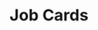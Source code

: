---
title: Job Cards
category: Application
paid: true
isActive: true
ltr: {"vue":{"vueCss":[],"vueTail":[]},"react":{"jsxCss":[],"jsxTail":[{"label":"App.jsx","code":"const members = [\n    {\n        company_icon: <svg className=\"w-8 h-8\" viewBox=\"0 0 35 35\" fill=\"none\" xmlns=\"http://www.w3.org/2000/svg\">\n            <g clipPath=\"url(#clip0_715_1824)\">\n                <path d=\"M34.6588 17.9031C34.6588 16.7135 34.5623 15.5175 34.3565 14.3472H17.85V21.0861H27.3025C26.9103 23.2595 25.6499 25.1822 23.8044 26.4039V30.7765H29.4438C32.7554 27.7286 34.6588 23.2274 34.6588 17.9031Z\" fill=\"#4285F4\" />\n                <path d=\"M17.85 35.0011C22.5698 35.0011 26.5502 33.4514 29.4502 30.7764L23.8109 26.4038C22.2419 27.4712 20.2163 28.0757 17.8564 28.0757C13.2909 28.0757 9.41989 24.9956 8.03095 20.8545H2.21155V25.3621C5.18234 31.2715 11.2332 35.0011 17.85 35.0011Z\" fill=\"#34A853\" />\n                <path d=\"M8.02451 20.8547C7.29146 18.6813 7.29146 16.3278 8.02451 14.1544V9.64673H2.21154C-0.270546 14.5916 -0.270546 20.4174 2.21154 25.3623L8.02451 20.8547Z\" fill=\"#FBBC04\" />\n                <path d=\"M17.85 6.92659C20.3449 6.88801 22.7563 7.82683 24.5632 9.55014L29.5595 4.55382C26.3958 1.58303 22.1968 -0.0502629 17.85 0.0011793C11.2332 0.0011793 5.18234 3.73074 2.21155 9.6466L8.02452 14.1542C9.40703 10.0067 13.2845 6.92659 17.85 6.92659Z\" fill=\"#EA4335\" />\n            </g>\n            <defs>\n                <clipPath id=\"clip0_715_1824\">\n                    <rect width=\"35\" height=\"35\" fill=\"white\" />\n                </clipPath>\n            </defs>\n        </svg>\n        ,\n        company_name: \"Google\",\n        job_title: \"Full stack engineer\",\n        job_description: \"sed do eiusmod tempor incididunt ut labore et dolore magna aliqua. Ut enim ad minim veniam, quis nostrud exercitation ullamco laboris.\",\n        job_type: \"Full-time\",\n        location: \"Remotely\",\n        path: \"javascript:void(0)\"\n    }, {\n        company_icon: <svg className=\"w-8 h-8\" viewBox=\"0 0 48 48\" fill=\"none\" xmlns=\"http://www.w3.org/2000/svg\">\n            <g clipPath=\"url(#clip0_694_1831)\">\n                <path fill-rule=\"evenodd\" clip-rule=\"evenodd\" d=\"M24.0005 1C18.303 1.00296 12.7923 3.02092 8.45374 6.69305C4.11521 10.3652 1.23181 15.452 0.319089 21.044C-0.593628 26.636 0.523853 32.3684 3.47174 37.2164C6.41963 42.0643 11.0057 45.7115 16.4099 47.5059C17.6021 47.7272 18.0512 46.9883 18.0512 46.36C18.0512 45.7317 18.0273 43.91 18.0194 41.9184C11.3428 43.3608 9.93197 39.101 9.93197 39.101C8.84305 36.3349 7.26927 35.6078 7.26927 35.6078C5.09143 34.1299 7.43223 34.1576 7.43223 34.1576C9.84455 34.3275 11.1123 36.6194 11.1123 36.6194C13.2504 40.2667 16.7278 39.2116 18.0949 38.5952C18.3095 37.0501 18.9335 35.999 19.621 35.4023C14.2877 34.8017 8.68408 32.7548 8.68408 23.6108C8.65102 21.2394 9.53605 18.9461 11.156 17.2054C10.9096 16.6047 10.087 14.1785 11.3905 10.8829C11.3905 10.8829 13.4054 10.2427 17.9916 13.3289C21.9253 12.2592 26.0757 12.2592 30.0095 13.3289C34.5917 10.2427 36.6026 10.8829 36.6026 10.8829C37.9101 14.1706 37.0875 16.5968 36.8411 17.2054C38.4662 18.9464 39.353 21.2437 39.317 23.6187C39.317 32.7824 33.7015 34.8017 28.3602 35.3905C29.2186 36.1334 29.9856 37.5836 29.9856 39.8122C29.9856 43.0051 29.9578 45.5736 29.9578 46.36C29.9578 46.9962 30.391 47.7391 31.6071 47.5059C37.0119 45.7113 41.5984 42.0634 44.5462 37.2147C47.4941 32.3659 48.611 26.6326 47.6972 21.0401C46.7835 15.4476 43.8986 10.3607 39.5587 6.68921C35.2187 3.01771 29.7067 1.00108 24.0085 1H24.0005Z\" fill=\"#191717\" />\n                <path d=\"M9.08887 35.264C9.03721 35.3826 8.84645 35.4181 8.69146 35.3351C8.53646 35.2522 8.42122 35.098 8.47686 34.9755C8.5325 34.853 8.71928 34.8214 8.87428 34.9044C9.02927 34.9874 9.14848 35.1455 9.08887 35.264Z\" fill=\"#191717\" />\n                <path d=\"M10.0626 36.3428C9.98028 36.384 9.88612 36.3955 9.79622 36.3753C9.70632 36.3551 9.62629 36.3045 9.56979 36.2321C9.41479 36.0662 9.38298 35.837 9.50221 35.7342C9.62143 35.6315 9.83606 35.6789 9.99105 35.8449C10.146 36.0108 10.1818 36.24 10.0626 36.3428Z\" fill=\"#191717\" />\n                <path d=\"M11.0085 37.7139C10.8614 37.8167 10.6111 37.7139 10.472 37.5085C10.4335 37.4716 10.4029 37.4274 10.382 37.3785C10.3611 37.3296 10.3503 37.2771 10.3503 37.2239C10.3503 37.1708 10.3611 37.1183 10.382 37.0694C10.4029 37.0205 10.4335 36.9763 10.472 36.9394C10.619 36.8406 10.8694 36.9394 11.0085 37.141C11.1476 37.3425 11.1516 37.6112 11.0085 37.7139Z\" fill=\"#191717\" />\n                <path d=\"M12.2921 39.0417C12.161 39.1879 11.8947 39.1484 11.6761 38.9509C11.4575 38.7533 11.4059 38.4846 11.537 38.3423C11.6682 38.2001 11.9344 38.2396 12.161 38.4332C12.3875 38.6268 12.4312 38.8995 12.2921 39.0417Z\" fill=\"#191717\" />\n                <path d=\"M14.0923 39.8162C14.0327 40.0019 13.7625 40.0849 13.4922 40.0058C13.222 39.9268 13.0432 39.7055 13.0948 39.5158C13.1465 39.3262 13.4207 39.2392 13.6949 39.3262C13.9691 39.4131 14.144 39.6225 14.0923 39.8162Z\" fill=\"#191717\" />\n                <path d=\"M16.0557 39.9506C16.0557 40.1442 15.8331 40.3102 15.547 40.3141C15.2608 40.3181 15.0264 40.16 15.0264 39.9664C15.0264 39.7728 15.2489 39.6068 15.535 39.6029C15.8212 39.5989 16.0557 39.753 16.0557 39.9506Z\" fill=\"#191717\" />\n                <path d=\"M17.8838 39.6463C17.9196 39.84 17.7208 40.0415 17.4347 40.0889C17.1486 40.1363 16.8982 40.0217 16.8624 39.8321C16.8267 39.6424 17.0333 39.4369 17.3115 39.3855C17.5897 39.3342 17.848 39.4527 17.8838 39.6463Z\" fill=\"#191717\" />\n            </g>\n            <defs>\n                <clipPath id=\"clip0_694_1831\">\n                    <rect width=\"48\" height=\"48\" fill=\"white\" />\n                </clipPath>\n            </defs>\n        </svg>,\n        company_name: \"Github\",\n        job_title: \"Web tools manager\",\n        job_description: \"sed do eiusmod tempor incididunt ut labore et dolore magna aliqua. Ut enim ad minim veniam, quis nostrud exercitation ullamco laboris\",\n        job_type: \"Part-time\",\n        location: \"USA, New york city\",\n        path: \"javascript:void(0)\"\n    }, {\n        company_icon: <svg className=\"w-8 h-8\" viewBox=\"0 0 43 48\" fill=\"none\" xmlns=\"http://www.w3.org/2000/svg\">\n            <g clipPath=\"url(#clip0_690_1894)\">\n                <path d=\"M14.1693 48C18.08 48 21.254 44.4159 21.254 39.9999V31.9999H14.1693C10.2586 31.9999 7.08459 35.5839 7.08459 39.9999C7.08459 44.4159 10.2586 48 14.1693 48Z\" fill=\"#0ACF83\" />\n                <path d=\"M7.08459 23.9999C7.08459 19.5839 10.2586 15.9999 14.1693 15.9999H21.254V31.9998H14.1693C10.2586 32 7.08459 28.4159 7.08459 23.9999Z\" fill=\"#A259FF\" />\n                <path d=\"M7.08459 8.00006C7.08459 3.58406 10.2586 0 14.1693 0H21.254V15.9999H14.1693C10.2586 15.9999 7.08459 12.4161 7.08459 8.00006Z\" fill=\"#F24E1E\" />\n                <path d=\"M21.2535 0H28.3382C32.2489 0 35.4229 3.58406 35.4229 8.00006C35.4229 12.4161 32.2489 15.9999 28.3382 15.9999H21.2535V0Z\" fill=\"#FF7262\" />\n                <path d=\"M35.4229 23.9999C35.4229 28.4159 32.2489 32 28.3382 32C24.4275 32 21.2535 28.4159 21.2535 23.9999C21.2535 19.5839 24.4275 15.9999 28.3382 15.9999C32.2489 15.9999 35.4229 19.5839 35.4229 23.9999Z\" fill=\"#1ABCFE\" />\n            </g>\n            <defs>\n                <clipPath id=\"clip0_690_1894\">\n                    <rect width=\"42.5075\" height=\"48\" fill=\"white\" />\n                </clipPath>\n            </defs>\n        </svg>,\n        company_name: \"Figma\",\n        job_title: \"UI/UX Designer\",\n        job_description: \"sed do eiusmod tempor incididunt ut labore et dolore magna aliqua. Ut enim ad minim veniam, quis nostrud exercitation ullamco laboris\",\n        job_type: \"Full-time\",\n        location: \"Mauritania\",\n        path: \"javascript:void(0)\",\n    }\n]\n\nexport default () => (\n    <section className=\"py-28\">\n        <div className=\"max-w-screen-lg mx-auto px-4 md:px-8\">\n            <div className=\"max-w-md\">\n                <h1 className=\"text-gray-800 text-2xl font-extrabold sm:text-3xl\">Open Positions</h1>\n                <p className=\"text-gray-600 mt-2\">We're currently looking talent software engineers, and designers to help us in our missions and to grow up.</p>\n            </div>\n            <ul className=\"mt-12 divide-y space-y-3\">\n                {\n                    members.map((item, idx) => (\n                        <li key={idx} className=\"px-4 py-5 duration-150 hover:border-white hover:rounded-xl hover:bg-gray-50\">\n                            <a href={item.path} className=\"space-y-3\">\n                                <div className=\"flex items-center gap-x-3\">\n                                    <div className=\"bg-white w-14 h-14 border rounded-full flex items-center justify-center\">\n                                        {item.company_icon}\n                                    </div>\n                                    <div>\n                                        <span className=\"block text-sm text-indigo-600 font-medium\">{item.company_name}</span>\n                                        <h3 className=\"text-base text-gray-800 font-semibold mt-1\">{item.job_title}</h3>\n                                    </div>\n                                </div>\n                                <p className=\"text-gray-600 sm:text-sm\">\n                                    {item.job_description}\n                                </p>\n                                <div className=\"text-sm text-gray-600 flex items-center gap-6\">\n                                    <span className=\"flex items-center gap-2\">\n                                        <svg className=\"w-5 h-5 text-gray-500\" viewBox=\"0 0 20 20\" fill=\"none\" xmlns=\"http://www.w3.org/2000/svg\">\n                                            <path fill-rule=\"evenodd\" clip-rule=\"evenodd\" d=\"M6 6V5C6 3.34315 7.34315 2 9 2H11C12.6569 2 14 3.34315 14 5V6H16C17.1046 6 18 6.89543 18 8V11.5708C15.5096 12.4947 12.8149 12.9999 10 12.9999C7.18514 12.9999 4.49037 12.4947 2 11.5707V8C2 6.89543 2.89543 6 4 6H6ZM8 5C8 4.44772 8.44772 4 9 4H11C11.5523 4 12 4.44772 12 5V6H8V5ZM9 10C9 9.44772 9.44772 9 10 9H10.01C10.5623 9 11.01 9.44772 11.01 10C11.01 10.5523 10.5623 11 10.01 11H10C9.44772 11 9 10.5523 9 10Z\" fill=\"#9CA3AF\" />\n                                            <path d=\"M2 13.6923V16C2 17.1046 2.89543 18 4 18H16C17.1046 18 18 17.1046 18 16V13.6923C15.4872 14.5404 12.7964 14.9999 10 14.9999C7.20363 14.9999 4.51279 14.5404 2 13.6923Z\" fill=\"#9CA3AF\" />\n                                        </svg>\n                                        {item.job_type}\n                                    </span>\n                                    <span className=\"flex items-center gap-2\">\n                                        <svg className=\"w-5 h-5 text-gray-500\" viewBox=\"0 0 20 20\" fill=\"none\" xmlns=\"http://www.w3.org/2000/svg\">\n                                            <path fill-rule=\"evenodd\" clip-rule=\"evenodd\" d=\"M5.05025 4.05025C7.78392 1.31658 12.2161 1.31658 14.9497 4.05025C17.6834 6.78392 17.6834 11.2161 14.9497 13.9497L10 18.8995L5.05025 13.9497C2.31658 11.2161 2.31658 6.78392 5.05025 4.05025ZM10 11C11.1046 11 12 10.1046 12 9C12 7.89543 11.1046 7 10 7C8.89543 7 8 7.89543 8 9C8 10.1046 8.89543 11 10 11Z\" fill=\"#9CA3AF\" />\n                                        </svg>\n\n                                        {item.location}\n                                    </span>\n                                </div>\n                            </a>\n                        </li>\n                    ))\n                }\n            </ul>\n        </div>\n    </section>\n)"}]},"preview":"function App() {\n\n  const members = [\n    {\n        company_icon: <svg className=\"w-8 h-8\" viewBox=\"0 0 35 35\" fill=\"none\" xmlns=\"http://www.w3.org/2000/svg\">\n            <g clipPath=\"url(#clip0_715_1824)\">\n                <path d=\"M34.6588 17.9031C34.6588 16.7135 34.5623 15.5175 34.3565 14.3472H17.85V21.0861H27.3025C26.9103 23.2595 25.6499 25.1822 23.8044 26.4039V30.7765H29.4438C32.7554 27.7286 34.6588 23.2274 34.6588 17.9031Z\" fill=\"#4285F4\" />\n                <path d=\"M17.85 35.0011C22.5698 35.0011 26.5502 33.4514 29.4502 30.7764L23.8109 26.4038C22.2419 27.4712 20.2163 28.0757 17.8564 28.0757C13.2909 28.0757 9.41989 24.9956 8.03095 20.8545H2.21155V25.3621C5.18234 31.2715 11.2332 35.0011 17.85 35.0011Z\" fill=\"#34A853\" />\n                <path d=\"M8.02451 20.8547C7.29146 18.6813 7.29146 16.3278 8.02451 14.1544V9.64673H2.21154C-0.270546 14.5916 -0.270546 20.4174 2.21154 25.3623L8.02451 20.8547Z\" fill=\"#FBBC04\" />\n                <path d=\"M17.85 6.92659C20.3449 6.88801 22.7563 7.82683 24.5632 9.55014L29.5595 4.55382C26.3958 1.58303 22.1968 -0.0502629 17.85 0.0011793C11.2332 0.0011793 5.18234 3.73074 2.21155 9.6466L8.02452 14.1542C9.40703 10.0067 13.2845 6.92659 17.85 6.92659Z\" fill=\"#EA4335\" />\n            </g>\n            <defs>\n                <clipPath id=\"clip0_715_1824\">\n                    <rect width=\"35\" height=\"35\" fill=\"white\" />\n                </clipPath>\n            </defs>\n        </svg>\n        ,\n        company_name: \"Google\",\n        job_title: \"Full stack engineer\",\n        job_description: \"sed do eiusmod tempor incididunt ut labore et dolore magna aliqua. Ut enim ad minim veniam, quis nostrud exercitation ullamco laboris.\",\n        job_type: \"Full-time\",\n        location: \"Remotely\",\n        path: \"javascript:void(0)\"\n    }, {\n        company_icon: <svg className=\"w-8 h-8\" viewBox=\"0 0 48 48\" fill=\"none\" xmlns=\"http://www.w3.org/2000/svg\">\n            <g clipPath=\"url(#clip0_694_1831)\">\n                <path fill-rule=\"evenodd\" clip-rule=\"evenodd\" d=\"M24.0005 1C18.303 1.00296 12.7923 3.02092 8.45374 6.69305C4.11521 10.3652 1.23181 15.452 0.319089 21.044C-0.593628 26.636 0.523853 32.3684 3.47174 37.2164C6.41963 42.0643 11.0057 45.7115 16.4099 47.5059C17.6021 47.7272 18.0512 46.9883 18.0512 46.36C18.0512 45.7317 18.0273 43.91 18.0194 41.9184C11.3428 43.3608 9.93197 39.101 9.93197 39.101C8.84305 36.3349 7.26927 35.6078 7.26927 35.6078C5.09143 34.1299 7.43223 34.1576 7.43223 34.1576C9.84455 34.3275 11.1123 36.6194 11.1123 36.6194C13.2504 40.2667 16.7278 39.2116 18.0949 38.5952C18.3095 37.0501 18.9335 35.999 19.621 35.4023C14.2877 34.8017 8.68408 32.7548 8.68408 23.6108C8.65102 21.2394 9.53605 18.9461 11.156 17.2054C10.9096 16.6047 10.087 14.1785 11.3905 10.8829C11.3905 10.8829 13.4054 10.2427 17.9916 13.3289C21.9253 12.2592 26.0757 12.2592 30.0095 13.3289C34.5917 10.2427 36.6026 10.8829 36.6026 10.8829C37.9101 14.1706 37.0875 16.5968 36.8411 17.2054C38.4662 18.9464 39.353 21.2437 39.317 23.6187C39.317 32.7824 33.7015 34.8017 28.3602 35.3905C29.2186 36.1334 29.9856 37.5836 29.9856 39.8122C29.9856 43.0051 29.9578 45.5736 29.9578 46.36C29.9578 46.9962 30.391 47.7391 31.6071 47.5059C37.0119 45.7113 41.5984 42.0634 44.5462 37.2147C47.4941 32.3659 48.611 26.6326 47.6972 21.0401C46.7835 15.4476 43.8986 10.3607 39.5587 6.68921C35.2187 3.01771 29.7067 1.00108 24.0085 1H24.0005Z\" fill=\"#191717\" />\n                <path d=\"M9.08887 35.264C9.03721 35.3826 8.84645 35.4181 8.69146 35.3351C8.53646 35.2522 8.42122 35.098 8.47686 34.9755C8.5325 34.853 8.71928 34.8214 8.87428 34.9044C9.02927 34.9874 9.14848 35.1455 9.08887 35.264Z\" fill=\"#191717\" />\n                <path d=\"M10.0626 36.3428C9.98028 36.384 9.88612 36.3955 9.79622 36.3753C9.70632 36.3551 9.62629 36.3045 9.56979 36.2321C9.41479 36.0662 9.38298 35.837 9.50221 35.7342C9.62143 35.6315 9.83606 35.6789 9.99105 35.8449C10.146 36.0108 10.1818 36.24 10.0626 36.3428Z\" fill=\"#191717\" />\n                <path d=\"M11.0085 37.7139C10.8614 37.8167 10.6111 37.7139 10.472 37.5085C10.4335 37.4716 10.4029 37.4274 10.382 37.3785C10.3611 37.3296 10.3503 37.2771 10.3503 37.2239C10.3503 37.1708 10.3611 37.1183 10.382 37.0694C10.4029 37.0205 10.4335 36.9763 10.472 36.9394C10.619 36.8406 10.8694 36.9394 11.0085 37.141C11.1476 37.3425 11.1516 37.6112 11.0085 37.7139Z\" fill=\"#191717\" />\n                <path d=\"M12.2921 39.0417C12.161 39.1879 11.8947 39.1484 11.6761 38.9509C11.4575 38.7533 11.4059 38.4846 11.537 38.3423C11.6682 38.2001 11.9344 38.2396 12.161 38.4332C12.3875 38.6268 12.4312 38.8995 12.2921 39.0417Z\" fill=\"#191717\" />\n                <path d=\"M14.0923 39.8162C14.0327 40.0019 13.7625 40.0849 13.4922 40.0058C13.222 39.9268 13.0432 39.7055 13.0948 39.5158C13.1465 39.3262 13.4207 39.2392 13.6949 39.3262C13.9691 39.4131 14.144 39.6225 14.0923 39.8162Z\" fill=\"#191717\" />\n                <path d=\"M16.0557 39.9506C16.0557 40.1442 15.8331 40.3102 15.547 40.3141C15.2608 40.3181 15.0264 40.16 15.0264 39.9664C15.0264 39.7728 15.2489 39.6068 15.535 39.6029C15.8212 39.5989 16.0557 39.753 16.0557 39.9506Z\" fill=\"#191717\" />\n                <path d=\"M17.8838 39.6463C17.9196 39.84 17.7208 40.0415 17.4347 40.0889C17.1486 40.1363 16.8982 40.0217 16.8624 39.8321C16.8267 39.6424 17.0333 39.4369 17.3115 39.3855C17.5897 39.3342 17.848 39.4527 17.8838 39.6463Z\" fill=\"#191717\" />\n            </g>\n            <defs>\n                <clipPath id=\"clip0_694_1831\">\n                    <rect width=\"48\" height=\"48\" fill=\"white\" />\n                </clipPath>\n            </defs>\n        </svg>,\n        company_name: \"Github\",\n        job_title: \"Web tools manager\",\n        job_description: \"sed do eiusmod tempor incididunt ut labore et dolore magna aliqua. Ut enim ad minim veniam, quis nostrud exercitation ullamco laboris\",\n        job_type: \"Part-time\",\n        location: \"USA, New york city\",\n        path: \"javascript:void(0)\"\n    }, {\n        company_icon: <svg className=\"w-8 h-8\" viewBox=\"0 0 43 48\" fill=\"none\" xmlns=\"http://www.w3.org/2000/svg\">\n            <g clipPath=\"url(#clip0_690_1894)\">\n                <path d=\"M14.1693 48C18.08 48 21.254 44.4159 21.254 39.9999V31.9999H14.1693C10.2586 31.9999 7.08459 35.5839 7.08459 39.9999C7.08459 44.4159 10.2586 48 14.1693 48Z\" fill=\"#0ACF83\" />\n                <path d=\"M7.08459 23.9999C7.08459 19.5839 10.2586 15.9999 14.1693 15.9999H21.254V31.9998H14.1693C10.2586 32 7.08459 28.4159 7.08459 23.9999Z\" fill=\"#A259FF\" />\n                <path d=\"M7.08459 8.00006C7.08459 3.58406 10.2586 0 14.1693 0H21.254V15.9999H14.1693C10.2586 15.9999 7.08459 12.4161 7.08459 8.00006Z\" fill=\"#F24E1E\" />\n                <path d=\"M21.2535 0H28.3382C32.2489 0 35.4229 3.58406 35.4229 8.00006C35.4229 12.4161 32.2489 15.9999 28.3382 15.9999H21.2535V0Z\" fill=\"#FF7262\" />\n                <path d=\"M35.4229 23.9999C35.4229 28.4159 32.2489 32 28.3382 32C24.4275 32 21.2535 28.4159 21.2535 23.9999C21.2535 19.5839 24.4275 15.9999 28.3382 15.9999C32.2489 15.9999 35.4229 19.5839 35.4229 23.9999Z\" fill=\"#1ABCFE\" />\n            </g>\n            <defs>\n                <clipPath id=\"clip0_690_1894\">\n                    <rect width=\"42.5075\" height=\"48\" fill=\"white\" />\n                </clipPath>\n            </defs>\n        </svg>,\n        company_name: \"Figma\",\n        job_title: \"UI/UX Designer\",\n        job_description: \"sed do eiusmod tempor incididunt ut labore et dolore magna aliqua. Ut enim ad minim veniam, quis nostrud exercitation ullamco laboris\",\n        job_type: \"Full-time\",\n        location: \"Mauritania\",\n        path: \"javascript:void(0)\",\n    }\n]\n  \n  return (\n    <section className=\"py-28\">\n        <div className=\"max-w-screen-lg mx-auto px-4 md:px-8\">\n            <div className=\"max-w-md\">\n                <h1 className=\"text-gray-800 text-2xl font-extrabold sm:text-3xl\">Open Positions</h1>\n                <p className=\"text-gray-600 mt-2\">We're currently looking talent software engineers, and designers to help us in our missions and to grow up.</p>\n            </div>\n            <ul className=\"mt-12 divide-y space-y-3\">\n                {\n                    members.map((item, idx) => (\n                        <li key={idx} className=\"px-4 py-5 duration-150 hover:border-white hover:rounded-xl hover:bg-gray-50\">\n                            <a href={item.path} className=\"space-y-3\">\n                                <div className=\"flex items-center gap-x-3\">\n                                    <div className=\"bg-white w-14 h-14 border rounded-full flex items-center justify-center\">\n                                        {item.company_icon}\n                                    </div>\n                                    <div>\n                                        <span className=\"block text-sm text-indigo-600 font-medium\">{item.company_name}</span>\n                                        <h3 className=\"text-base text-gray-800 font-semibold mt-1\">{item.job_title}</h3>\n                                    </div>\n                                </div>\n                                <p className=\"text-gray-600 sm:text-sm\">\n                                    {item.job_description}\n                                </p>\n                                <div className=\"text-sm text-gray-600 flex items-center gap-6\">\n                                    <span className=\"flex items-center gap-2\">\n                                        <svg className=\"w-5 h-5 text-gray-500\" viewBox=\"0 0 20 20\" fill=\"none\" xmlns=\"http://www.w3.org/2000/svg\">\n                                            <path fill-rule=\"evenodd\" clip-rule=\"evenodd\" d=\"M6 6V5C6 3.34315 7.34315 2 9 2H11C12.6569 2 14 3.34315 14 5V6H16C17.1046 6 18 6.89543 18 8V11.5708C15.5096 12.4947 12.8149 12.9999 10 12.9999C7.18514 12.9999 4.49037 12.4947 2 11.5707V8C2 6.89543 2.89543 6 4 6H6ZM8 5C8 4.44772 8.44772 4 9 4H11C11.5523 4 12 4.44772 12 5V6H8V5ZM9 10C9 9.44772 9.44772 9 10 9H10.01C10.5623 9 11.01 9.44772 11.01 10C11.01 10.5523 10.5623 11 10.01 11H10C9.44772 11 9 10.5523 9 10Z\" fill=\"#9CA3AF\" />\n                                            <path d=\"M2 13.6923V16C2 17.1046 2.89543 18 4 18H16C17.1046 18 18 17.1046 18 16V13.6923C15.4872 14.5404 12.7964 14.9999 10 14.9999C7.20363 14.9999 4.51279 14.5404 2 13.6923Z\" fill=\"#9CA3AF\" />\n                                        </svg>\n                                        {item.job_type}\n                                    </span>\n                                    <span className=\"flex items-center gap-2\">\n                                        <svg className=\"w-5 h-5 text-gray-500\" viewBox=\"0 0 20 20\" fill=\"none\" xmlns=\"http://www.w3.org/2000/svg\">\n                                            <path fill-rule=\"evenodd\" clip-rule=\"evenodd\" d=\"M5.05025 4.05025C7.78392 1.31658 12.2161 1.31658 14.9497 4.05025C17.6834 6.78392 17.6834 11.2161 14.9497 13.9497L10 18.8995L5.05025 13.9497C2.31658 11.2161 2.31658 6.78392 5.05025 4.05025ZM10 11C11.1046 11 12 10.1046 12 9C12 7.89543 11.1046 7 10 7C8.89543 7 8 7.89543 8 9C8 10.1046 8.89543 11 10 11Z\" fill=\"#9CA3AF\" />\n                                        </svg>\n\n                                        {item.location}\n                                    </span>\n                                </div>\n                            </a>\n                        </li>\n                    ))\n                }\n            </ul>\n        </div>\n    </section>\n)\n}"}
rtl: {"react":{"jsxCss":[],"jsxTail":[{"code":"const members = [\n    {\n        company_icon: <svg className=\"w-8 h-8\" viewBox=\"0 0 35 35\" fill=\"none\" xmlns=\"http://www.w3.org/2000/svg\">\n            <g clipPath=\"url(#clip0_715_1824)\">\n                <path d=\"M34.6588 17.9031C34.6588 16.7135 34.5623 15.5175 34.3565 14.3472H17.85V21.0861H27.3025C26.9103 23.2595 25.6499 25.1822 23.8044 26.4039V30.7765H29.4438C32.7554 27.7286 34.6588 23.2274 34.6588 17.9031Z\" fill=\"#4285F4\" />\n                <path d=\"M17.85 35.0011C22.5698 35.0011 26.5502 33.4514 29.4502 30.7764L23.8109 26.4038C22.2419 27.4712 20.2163 28.0757 17.8564 28.0757C13.2909 28.0757 9.41989 24.9956 8.03095 20.8545H2.21155V25.3621C5.18234 31.2715 11.2332 35.0011 17.85 35.0011Z\" fill=\"#34A853\" />\n                <path d=\"M8.02451 20.8547C7.29146 18.6813 7.29146 16.3278 8.02451 14.1544V9.64673H2.21154C-0.270546 14.5916 -0.270546 20.4174 2.21154 25.3623L8.02451 20.8547Z\" fill=\"#FBBC04\" />\n                <path d=\"M17.85 6.92659C20.3449 6.88801 22.7563 7.82683 24.5632 9.55014L29.5595 4.55382C26.3958 1.58303 22.1968 -0.0502629 17.85 0.0011793C11.2332 0.0011793 5.18234 3.73074 2.21155 9.6466L8.02452 14.1542C9.40703 10.0067 13.2845 6.92659 17.85 6.92659Z\" fill=\"#EA4335\" />\n            </g>\n            <defs>\n                <clipPath id=\"clip0_715_1824\">\n                    <rect width=\"35\" height=\"35\" fill=\"white\" />\n                </clipPath>\n            </defs>\n        </svg>\n        ,\n        company_name: \"Google\",\n        job_title: \"مهندس مكدس كامل\",\n        job_description: \"ولكن في مثل هذا الوقت تحدث مثل المخاض الشديد والألم. دعوني أتطرق إلى أدق التفاصيل ، من لا يمارس أي نوع من العمل.\",\n        job_type: \"دوام كامل\",\n        location: \"عن بعد\",\n        path: \"javascript:void(0)\"\n    }, {\n        company_icon: <svg className=\"w-8 h-8\" viewBox=\"0 0 48 48\" fill=\"none\" xmlns=\"http://www.w3.org/2000/svg\">\n            <g clipPath=\"url(#clip0_694_1831)\">\n                <path fill-rule=\"evenodd\" clip-rule=\"evenodd\" d=\"M24.0005 1C18.303 1.00296 12.7923 3.02092 8.45374 6.69305C4.11521 10.3652 1.23181 15.452 0.319089 21.044C-0.593628 26.636 0.523853 32.3684 3.47174 37.2164C6.41963 42.0643 11.0057 45.7115 16.4099 47.5059C17.6021 47.7272 18.0512 46.9883 18.0512 46.36C18.0512 45.7317 18.0273 43.91 18.0194 41.9184C11.3428 43.3608 9.93197 39.101 9.93197 39.101C8.84305 36.3349 7.26927 35.6078 7.26927 35.6078C5.09143 34.1299 7.43223 34.1576 7.43223 34.1576C9.84455 34.3275 11.1123 36.6194 11.1123 36.6194C13.2504 40.2667 16.7278 39.2116 18.0949 38.5952C18.3095 37.0501 18.9335 35.999 19.621 35.4023C14.2877 34.8017 8.68408 32.7548 8.68408 23.6108C8.65102 21.2394 9.53605 18.9461 11.156 17.2054C10.9096 16.6047 10.087 14.1785 11.3905 10.8829C11.3905 10.8829 13.4054 10.2427 17.9916 13.3289C21.9253 12.2592 26.0757 12.2592 30.0095 13.3289C34.5917 10.2427 36.6026 10.8829 36.6026 10.8829C37.9101 14.1706 37.0875 16.5968 36.8411 17.2054C38.4662 18.9464 39.353 21.2437 39.317 23.6187C39.317 32.7824 33.7015 34.8017 28.3602 35.3905C29.2186 36.1334 29.9856 37.5836 29.9856 39.8122C29.9856 43.0051 29.9578 45.5736 29.9578 46.36C29.9578 46.9962 30.391 47.7391 31.6071 47.5059C37.0119 45.7113 41.5984 42.0634 44.5462 37.2147C47.4941 32.3659 48.611 26.6326 47.6972 21.0401C46.7835 15.4476 43.8986 10.3607 39.5587 6.68921C35.2187 3.01771 29.7067 1.00108 24.0085 1H24.0005Z\" fill=\"#191717\" />\n                <path d=\"M9.08887 35.264C9.03721 35.3826 8.84645 35.4181 8.69146 35.3351C8.53646 35.2522 8.42122 35.098 8.47686 34.9755C8.5325 34.853 8.71928 34.8214 8.87428 34.9044C9.02927 34.9874 9.14848 35.1455 9.08887 35.264Z\" fill=\"#191717\" />\n                <path d=\"M10.0626 36.3428C9.98028 36.384 9.88612 36.3955 9.79622 36.3753C9.70632 36.3551 9.62629 36.3045 9.56979 36.2321C9.41479 36.0662 9.38298 35.837 9.50221 35.7342C9.62143 35.6315 9.83606 35.6789 9.99105 35.8449C10.146 36.0108 10.1818 36.24 10.0626 36.3428Z\" fill=\"#191717\" />\n                <path d=\"M11.0085 37.7139C10.8614 37.8167 10.6111 37.7139 10.472 37.5085C10.4335 37.4716 10.4029 37.4274 10.382 37.3785C10.3611 37.3296 10.3503 37.2771 10.3503 37.2239C10.3503 37.1708 10.3611 37.1183 10.382 37.0694C10.4029 37.0205 10.4335 36.9763 10.472 36.9394C10.619 36.8406 10.8694 36.9394 11.0085 37.141C11.1476 37.3425 11.1516 37.6112 11.0085 37.7139Z\" fill=\"#191717\" />\n                <path d=\"M12.2921 39.0417C12.161 39.1879 11.8947 39.1484 11.6761 38.9509C11.4575 38.7533 11.4059 38.4846 11.537 38.3423C11.6682 38.2001 11.9344 38.2396 12.161 38.4332C12.3875 38.6268 12.4312 38.8995 12.2921 39.0417Z\" fill=\"#191717\" />\n                <path d=\"M14.0923 39.8162C14.0327 40.0019 13.7625 40.0849 13.4922 40.0058C13.222 39.9268 13.0432 39.7055 13.0948 39.5158C13.1465 39.3262 13.4207 39.2392 13.6949 39.3262C13.9691 39.4131 14.144 39.6225 14.0923 39.8162Z\" fill=\"#191717\" />\n                <path d=\"M16.0557 39.9506C16.0557 40.1442 15.8331 40.3102 15.547 40.3141C15.2608 40.3181 15.0264 40.16 15.0264 39.9664C15.0264 39.7728 15.2489 39.6068 15.535 39.6029C15.8212 39.5989 16.0557 39.753 16.0557 39.9506Z\" fill=\"#191717\" />\n                <path d=\"M17.8838 39.6463C17.9196 39.84 17.7208 40.0415 17.4347 40.0889C17.1486 40.1363 16.8982 40.0217 16.8624 39.8321C16.8267 39.6424 17.0333 39.4369 17.3115 39.3855C17.5897 39.3342 17.848 39.4527 17.8838 39.6463Z\" fill=\"#191717\" />\n            </g>\n            <defs>\n                <clipPath id=\"clip0_694_1831\">\n                    <rect width=\"48\" height=\"48\" fill=\"white\" />\n                </clipPath>\n            </defs>\n        </svg>,\n        company_name: \"Github\",\n        job_title: \"مدير أدوات الويب\",\n        job_description: \"ولكن في مثل هذا الوقت تحدث مثل المخاض الشديد والألم. دعوني أتطرق إلى أدق التفاصيل ، من لا يمارس أي نوع من العمل.\",\n        job_type: \"دوام جزئي\",\n        location: \"الولايات المتحدة الأمريكية، مدينة نيويورك\",\n        path: \"javascript:void(0)\"\n    }, {\n        company_icon: <svg className=\"w-8 h-8\" viewBox=\"0 0 43 48\" fill=\"none\" xmlns=\"http://www.w3.org/2000/svg\">\n            <g clipPath=\"url(#clip0_690_1894)\">\n                <path d=\"M14.1693 48C18.08 48 21.254 44.4159 21.254 39.9999V31.9999H14.1693C10.2586 31.9999 7.08459 35.5839 7.08459 39.9999C7.08459 44.4159 10.2586 48 14.1693 48Z\" fill=\"#0ACF83\" />\n                <path d=\"M7.08459 23.9999C7.08459 19.5839 10.2586 15.9999 14.1693 15.9999H21.254V31.9998H14.1693C10.2586 32 7.08459 28.4159 7.08459 23.9999Z\" fill=\"#A259FF\" />\n                <path d=\"M7.08459 8.00006C7.08459 3.58406 10.2586 0 14.1693 0H21.254V15.9999H14.1693C10.2586 15.9999 7.08459 12.4161 7.08459 8.00006Z\" fill=\"#F24E1E\" />\n                <path d=\"M21.2535 0H28.3382C32.2489 0 35.4229 3.58406 35.4229 8.00006C35.4229 12.4161 32.2489 15.9999 28.3382 15.9999H21.2535V0Z\" fill=\"#FF7262\" />\n                <path d=\"M35.4229 23.9999C35.4229 28.4159 32.2489 32 28.3382 32C24.4275 32 21.2535 28.4159 21.2535 23.9999C21.2535 19.5839 24.4275 15.9999 28.3382 15.9999C32.2489 15.9999 35.4229 19.5839 35.4229 23.9999Z\" fill=\"#1ABCFE\" />\n            </g>\n            <defs>\n                <clipPath id=\"clip0_690_1894\">\n                    <rect width=\"42.5075\" height=\"48\" fill=\"white\" />\n                </clipPath>\n            </defs>\n        </svg>,\n        company_name: \"Figma\",\n        job_title: \"مصمم UI/UX\",\n        job_description: \"ولكن في مثل هذا الوقت تحدث مثل المخاض الشديد والألم. دعوني أتطرق إلى أدق التفاصيل ، من لا يمارس أي نوع من العمل.\",\n        job_type: \"دوام كامل\",\n        location: \"موريتانيا\",\n        path: \"javascript:void(0)\",\n    }\n]\n\nexport default () => {\n    return (\n        <section className=\"py-28\">\n            <div className=\"max-w-screen-lg mx-auto px-4 md:px-8\">\n                <div className=\"max-w-md\">\n                    <h1 className=\"text-gray-800 text-2xl font-extrabold sm:text-3xl\">المناصب المفتوحة</h1>\n                    <p className=\"text-gray-600 mt-2\">نحن نبحث حاليًا عن مهندسي برمجيات ومصممين موهوبين لمساعدتنا في مهماتنا والنمو.</p>\n                </div>\n                <ul className=\"mt-12 divide-y space-y-3\">\n                    {\n                        members.map((item, idx) => (\n                            <li key={idx} className=\"px-4 py-5 duration-150 hover:border-white hover:rounded-xl hover:bg-gray-50\">\n                                <a href={item.path} className=\"space-y-3\">\n                                    <div className=\"flex items-center gap-x-3\">\n                                        <div className=\"bg-white w-14 h-14 border rounded-full flex items-center justify-center\">\n                                            {item.company_icon}\n                                        </div>\n                                        <div>\n                                            <span className=\"block text-sm text-indigo-600 font-medium\">{item.company_name}</span>\n                                            <h3 className=\"text-base text-gray-800 font-semibold mt-1\">{item.job_title}</h3>\n                                        </div>\n                                    </div>\n                                    <p className=\"text-gray-600 sm:text-sm\">\n                                        {item.job_description}\n                                    </p>\n                                    <div className=\"text-sm text-gray-600 flex items-center gap-6\">\n                                        <span className=\"flex items-center gap-2\">\n                                            <svg className=\"w-5 h-5 text-gray-500\" viewBox=\"0 0 20 20\" fill=\"none\" xmlns=\"http://www.w3.org/2000/svg\">\n                                                <path fill-rule=\"evenodd\" clip-rule=\"evenodd\" d=\"M6 6V5C6 3.34315 7.34315 2 9 2H11C12.6569 2 14 3.34315 14 5V6H16C17.1046 6 18 6.89543 18 8V11.5708C15.5096 12.4947 12.8149 12.9999 10 12.9999C7.18514 12.9999 4.49037 12.4947 2 11.5707V8C2 6.89543 2.89543 6 4 6H6ZM8 5C8 4.44772 8.44772 4 9 4H11C11.5523 4 12 4.44772 12 5V6H8V5ZM9 10C9 9.44772 9.44772 9 10 9H10.01C10.5623 9 11.01 9.44772 11.01 10C11.01 10.5523 10.5623 11 10.01 11H10C9.44772 11 9 10.5523 9 10Z\" fill=\"#9CA3AF\" />\n                                                <path d=\"M2 13.6923V16C2 17.1046 2.89543 18 4 18H16C17.1046 18 18 17.1046 18 16V13.6923C15.4872 14.5404 12.7964 14.9999 10 14.9999C7.20363 14.9999 4.51279 14.5404 2 13.6923Z\" fill=\"#9CA3AF\" />\n                                            </svg>\n                                            {item.job_type}\n                                        </span>\n                                        <span className=\"flex items-center gap-2\">\n                                            <svg className=\"w-5 h-5 text-gray-500\" viewBox=\"0 0 20 20\" fill=\"none\" xmlns=\"http://www.w3.org/2000/svg\">\n                                                <path fill-rule=\"evenodd\" clip-rule=\"evenodd\" d=\"M5.05025 4.05025C7.78392 1.31658 12.2161 1.31658 14.9497 4.05025C17.6834 6.78392 17.6834 11.2161 14.9497 13.9497L10 18.8995L5.05025 13.9497C2.31658 11.2161 2.31658 6.78392 5.05025 4.05025ZM10 11C11.1046 11 12 10.1046 12 9C12 7.89543 11.1046 7 10 7C8.89543 7 8 7.89543 8 9C8 10.1046 8.89543 11 10 11Z\" fill=\"#9CA3AF\" />\n                                            </svg>\n\n                                            {item.location}\n                                        </span>\n                                    </div>\n                                </a>\n                            </li>\n                        ))\n                    }\n                </ul>\n            </div>\n        </section>\n    )\n}","label":"App.jsx"}]},"vue":{"vueTail":[],"vueCss":[]},"preview":"function App() {\n  \nconst members = [\n    {\n        company_icon: <svg className=\"w-8 h-8\" viewBox=\"0 0 35 35\" fill=\"none\" xmlns=\"http://www.w3.org/2000/svg\">\n            <g clipPath=\"url(#clip0_715_1824)\">\n                <path d=\"M34.6588 17.9031C34.6588 16.7135 34.5623 15.5175 34.3565 14.3472H17.85V21.0861H27.3025C26.9103 23.2595 25.6499 25.1822 23.8044 26.4039V30.7765H29.4438C32.7554 27.7286 34.6588 23.2274 34.6588 17.9031Z\" fill=\"#4285F4\" />\n                <path d=\"M17.85 35.0011C22.5698 35.0011 26.5502 33.4514 29.4502 30.7764L23.8109 26.4038C22.2419 27.4712 20.2163 28.0757 17.8564 28.0757C13.2909 28.0757 9.41989 24.9956 8.03095 20.8545H2.21155V25.3621C5.18234 31.2715 11.2332 35.0011 17.85 35.0011Z\" fill=\"#34A853\" />\n                <path d=\"M8.02451 20.8547C7.29146 18.6813 7.29146 16.3278 8.02451 14.1544V9.64673H2.21154C-0.270546 14.5916 -0.270546 20.4174 2.21154 25.3623L8.02451 20.8547Z\" fill=\"#FBBC04\" />\n                <path d=\"M17.85 6.92659C20.3449 6.88801 22.7563 7.82683 24.5632 9.55014L29.5595 4.55382C26.3958 1.58303 22.1968 -0.0502629 17.85 0.0011793C11.2332 0.0011793 5.18234 3.73074 2.21155 9.6466L8.02452 14.1542C9.40703 10.0067 13.2845 6.92659 17.85 6.92659Z\" fill=\"#EA4335\" />\n            </g>\n            <defs>\n                <clipPath id=\"clip0_715_1824\">\n                    <rect width=\"35\" height=\"35\" fill=\"white\" />\n                </clipPath>\n            </defs>\n        </svg>\n        ,\n        company_name: \"Google\",\n        job_title: \"مهندس مكدس كامل\",\n        job_description: \"ولكن في مثل هذا الوقت تحدث مثل المخاض الشديد والألم. دعوني أتطرق إلى أدق التفاصيل ، من لا يمارس أي نوع من العمل.\",\n        job_type: \"دوام كامل\",\n        location: \"عن بعد\",\n        path: \"javascript:void(0)\"\n    }, {\n        company_icon: <svg className=\"w-8 h-8\" viewBox=\"0 0 48 48\" fill=\"none\" xmlns=\"http://www.w3.org/2000/svg\">\n            <g clipPath=\"url(#clip0_694_1831)\">\n                <path fill-rule=\"evenodd\" clip-rule=\"evenodd\" d=\"M24.0005 1C18.303 1.00296 12.7923 3.02092 8.45374 6.69305C4.11521 10.3652 1.23181 15.452 0.319089 21.044C-0.593628 26.636 0.523853 32.3684 3.47174 37.2164C6.41963 42.0643 11.0057 45.7115 16.4099 47.5059C17.6021 47.7272 18.0512 46.9883 18.0512 46.36C18.0512 45.7317 18.0273 43.91 18.0194 41.9184C11.3428 43.3608 9.93197 39.101 9.93197 39.101C8.84305 36.3349 7.26927 35.6078 7.26927 35.6078C5.09143 34.1299 7.43223 34.1576 7.43223 34.1576C9.84455 34.3275 11.1123 36.6194 11.1123 36.6194C13.2504 40.2667 16.7278 39.2116 18.0949 38.5952C18.3095 37.0501 18.9335 35.999 19.621 35.4023C14.2877 34.8017 8.68408 32.7548 8.68408 23.6108C8.65102 21.2394 9.53605 18.9461 11.156 17.2054C10.9096 16.6047 10.087 14.1785 11.3905 10.8829C11.3905 10.8829 13.4054 10.2427 17.9916 13.3289C21.9253 12.2592 26.0757 12.2592 30.0095 13.3289C34.5917 10.2427 36.6026 10.8829 36.6026 10.8829C37.9101 14.1706 37.0875 16.5968 36.8411 17.2054C38.4662 18.9464 39.353 21.2437 39.317 23.6187C39.317 32.7824 33.7015 34.8017 28.3602 35.3905C29.2186 36.1334 29.9856 37.5836 29.9856 39.8122C29.9856 43.0051 29.9578 45.5736 29.9578 46.36C29.9578 46.9962 30.391 47.7391 31.6071 47.5059C37.0119 45.7113 41.5984 42.0634 44.5462 37.2147C47.4941 32.3659 48.611 26.6326 47.6972 21.0401C46.7835 15.4476 43.8986 10.3607 39.5587 6.68921C35.2187 3.01771 29.7067 1.00108 24.0085 1H24.0005Z\" fill=\"#191717\" />\n                <path d=\"M9.08887 35.264C9.03721 35.3826 8.84645 35.4181 8.69146 35.3351C8.53646 35.2522 8.42122 35.098 8.47686 34.9755C8.5325 34.853 8.71928 34.8214 8.87428 34.9044C9.02927 34.9874 9.14848 35.1455 9.08887 35.264Z\" fill=\"#191717\" />\n                <path d=\"M10.0626 36.3428C9.98028 36.384 9.88612 36.3955 9.79622 36.3753C9.70632 36.3551 9.62629 36.3045 9.56979 36.2321C9.41479 36.0662 9.38298 35.837 9.50221 35.7342C9.62143 35.6315 9.83606 35.6789 9.99105 35.8449C10.146 36.0108 10.1818 36.24 10.0626 36.3428Z\" fill=\"#191717\" />\n                <path d=\"M11.0085 37.7139C10.8614 37.8167 10.6111 37.7139 10.472 37.5085C10.4335 37.4716 10.4029 37.4274 10.382 37.3785C10.3611 37.3296 10.3503 37.2771 10.3503 37.2239C10.3503 37.1708 10.3611 37.1183 10.382 37.0694C10.4029 37.0205 10.4335 36.9763 10.472 36.9394C10.619 36.8406 10.8694 36.9394 11.0085 37.141C11.1476 37.3425 11.1516 37.6112 11.0085 37.7139Z\" fill=\"#191717\" />\n                <path d=\"M12.2921 39.0417C12.161 39.1879 11.8947 39.1484 11.6761 38.9509C11.4575 38.7533 11.4059 38.4846 11.537 38.3423C11.6682 38.2001 11.9344 38.2396 12.161 38.4332C12.3875 38.6268 12.4312 38.8995 12.2921 39.0417Z\" fill=\"#191717\" />\n                <path d=\"M14.0923 39.8162C14.0327 40.0019 13.7625 40.0849 13.4922 40.0058C13.222 39.9268 13.0432 39.7055 13.0948 39.5158C13.1465 39.3262 13.4207 39.2392 13.6949 39.3262C13.9691 39.4131 14.144 39.6225 14.0923 39.8162Z\" fill=\"#191717\" />\n                <path d=\"M16.0557 39.9506C16.0557 40.1442 15.8331 40.3102 15.547 40.3141C15.2608 40.3181 15.0264 40.16 15.0264 39.9664C15.0264 39.7728 15.2489 39.6068 15.535 39.6029C15.8212 39.5989 16.0557 39.753 16.0557 39.9506Z\" fill=\"#191717\" />\n                <path d=\"M17.8838 39.6463C17.9196 39.84 17.7208 40.0415 17.4347 40.0889C17.1486 40.1363 16.8982 40.0217 16.8624 39.8321C16.8267 39.6424 17.0333 39.4369 17.3115 39.3855C17.5897 39.3342 17.848 39.4527 17.8838 39.6463Z\" fill=\"#191717\" />\n            </g>\n            <defs>\n                <clipPath id=\"clip0_694_1831\">\n                    <rect width=\"48\" height=\"48\" fill=\"white\" />\n                </clipPath>\n            </defs>\n        </svg>,\n        company_name: \"Github\",\n        job_title: \"مدير أدوات الويب\",\n        job_description: \"ولكن في مثل هذا الوقت تحدث مثل المخاض الشديد والألم. دعوني أتطرق إلى أدق التفاصيل ، من لا يمارس أي نوع من العمل.\",\n        job_type: \"دوام جزئي\",\n        location: \"الولايات المتحدة الأمريكية، مدينة نيويورك\",\n        path: \"javascript:void(0)\"\n    }, {\n        company_icon: <svg className=\"w-8 h-8\" viewBox=\"0 0 43 48\" fill=\"none\" xmlns=\"http://www.w3.org/2000/svg\">\n            <g clipPath=\"url(#clip0_690_1894)\">\n                <path d=\"M14.1693 48C18.08 48 21.254 44.4159 21.254 39.9999V31.9999H14.1693C10.2586 31.9999 7.08459 35.5839 7.08459 39.9999C7.08459 44.4159 10.2586 48 14.1693 48Z\" fill=\"#0ACF83\" />\n                <path d=\"M7.08459 23.9999C7.08459 19.5839 10.2586 15.9999 14.1693 15.9999H21.254V31.9998H14.1693C10.2586 32 7.08459 28.4159 7.08459 23.9999Z\" fill=\"#A259FF\" />\n                <path d=\"M7.08459 8.00006C7.08459 3.58406 10.2586 0 14.1693 0H21.254V15.9999H14.1693C10.2586 15.9999 7.08459 12.4161 7.08459 8.00006Z\" fill=\"#F24E1E\" />\n                <path d=\"M21.2535 0H28.3382C32.2489 0 35.4229 3.58406 35.4229 8.00006C35.4229 12.4161 32.2489 15.9999 28.3382 15.9999H21.2535V0Z\" fill=\"#FF7262\" />\n                <path d=\"M35.4229 23.9999C35.4229 28.4159 32.2489 32 28.3382 32C24.4275 32 21.2535 28.4159 21.2535 23.9999C21.2535 19.5839 24.4275 15.9999 28.3382 15.9999C32.2489 15.9999 35.4229 19.5839 35.4229 23.9999Z\" fill=\"#1ABCFE\" />\n            </g>\n            <defs>\n                <clipPath id=\"clip0_690_1894\">\n                    <rect width=\"42.5075\" height=\"48\" fill=\"white\" />\n                </clipPath>\n            </defs>\n        </svg>,\n        company_name: \"Figma\",\n        job_title: \"مصمم UI/UX\",\n        job_description: \"ولكن في مثل هذا الوقت تحدث مثل المخاض الشديد والألم. دعوني أتطرق إلى أدق التفاصيل ، من لا يمارس أي نوع من العمل.\",\n        job_type: \"دوام كامل\",\n        location: \"موريتانيا\",\n        path: \"javascript:void(0)\",\n    }\n]\n  \n    return (\n        <section className=\"py-28\">\n            <div className=\"max-w-screen-lg mx-auto px-4 md:px-8\">\n                <div className=\"max-w-md\">\n                    <h1 className=\"text-gray-800 text-2xl font-extrabold sm:text-3xl\">المناصب المفتوحة</h1>\n                    <p className=\"text-gray-600 mt-2\">نحن نبحث حاليًا عن مهندسي برمجيات ومصممين موهوبين لمساعدتنا في مهماتنا والنمو.</p>\n                </div>\n                <ul className=\"mt-12 divide-y space-y-3\">\n                    {\n                        members.map((item, idx) => (\n                            <li key={idx} className=\"px-4 py-5 duration-150 hover:border-white hover:rounded-xl hover:bg-gray-50\">\n                                <a href={item.path} className=\"space-y-3\">\n                                    <div className=\"flex items-center gap-x-3\">\n                                        <div className=\"bg-white w-14 h-14 border rounded-full flex items-center justify-center\">\n                                            {item.company_icon}\n                                        </div>\n                                        <div>\n                                            <span className=\"block text-sm text-indigo-600 font-medium\">{item.company_name}</span>\n                                            <h3 className=\"text-base text-gray-800 font-semibold mt-1\">{item.job_title}</h3>\n                                        </div>\n                                    </div>\n                                    <p className=\"text-gray-600 sm:text-sm\">\n                                        {item.job_description}\n                                    </p>\n                                    <div className=\"text-sm text-gray-600 flex items-center gap-6\">\n                                        <span className=\"flex items-center gap-2\">\n                                            <svg className=\"w-5 h-5 text-gray-500\" viewBox=\"0 0 20 20\" fill=\"none\" xmlns=\"http://www.w3.org/2000/svg\">\n                                                <path fill-rule=\"evenodd\" clip-rule=\"evenodd\" d=\"M6 6V5C6 3.34315 7.34315 2 9 2H11C12.6569 2 14 3.34315 14 5V6H16C17.1046 6 18 6.89543 18 8V11.5708C15.5096 12.4947 12.8149 12.9999 10 12.9999C7.18514 12.9999 4.49037 12.4947 2 11.5707V8C2 6.89543 2.89543 6 4 6H6ZM8 5C8 4.44772 8.44772 4 9 4H11C11.5523 4 12 4.44772 12 5V6H8V5ZM9 10C9 9.44772 9.44772 9 10 9H10.01C10.5623 9 11.01 9.44772 11.01 10C11.01 10.5523 10.5623 11 10.01 11H10C9.44772 11 9 10.5523 9 10Z\" fill=\"#9CA3AF\" />\n                                                <path d=\"M2 13.6923V16C2 17.1046 2.89543 18 4 18H16C17.1046 18 18 17.1046 18 16V13.6923C15.4872 14.5404 12.7964 14.9999 10 14.9999C7.20363 14.9999 4.51279 14.5404 2 13.6923Z\" fill=\"#9CA3AF\" />\n                                            </svg>\n                                            {item.job_type}\n                                        </span>\n                                        <span className=\"flex items-center gap-2\">\n                                            <svg className=\"w-5 h-5 text-gray-500\" viewBox=\"0 0 20 20\" fill=\"none\" xmlns=\"http://www.w3.org/2000/svg\">\n                                                <path fill-rule=\"evenodd\" clip-rule=\"evenodd\" d=\"M5.05025 4.05025C7.78392 1.31658 12.2161 1.31658 14.9497 4.05025C17.6834 6.78392 17.6834 11.2161 14.9497 13.9497L10 18.8995L5.05025 13.9497C2.31658 11.2161 2.31658 6.78392 5.05025 4.05025ZM10 11C11.1046 11 12 10.1046 12 9C12 7.89543 11.1046 7 10 7C8.89543 7 8 7.89543 8 9C8 10.1046 8.89543 11 10 11Z\" fill=\"#9CA3AF\" />\n                                            </svg>\n\n                                            {item.location}\n                                        </span>\n                                    </div>\n                                </a>\n                            </li>\n                        ))\n                    }\n                </ul>\n            </div>\n        </section>\n    )\n}"}
slug: /cards
id: 72fbf061-848e-416a-b784-7c3fba8fdac8
created_at: 1668380403819
---